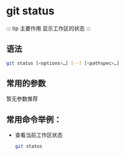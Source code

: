 # git status

::: tip 主要作用
显示工作区的状态
:::

## 语法

```bash
git status [<options>…​] [--] [<pathspec>…​]
```

## 常用的参数

暂无参数推荐

## 常用命令举例：

- 查看当前工作区状态
  
  ```bash
  git status
  ```
